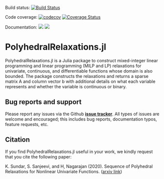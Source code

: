 Build status: [![Build Status](https://travis-ci.org/sujeevraja/PolyhedralRelaxations.jl.svg?branch=master)](https://travis-ci.org/sujeevraja/PolyhedralRelaxations.jl) 

Code coverage: [![codecov](https://codecov.io/gh/sujeevraja/PolyhedralRelaxations.jl/branch/master/graph/badge.svg)](https://codecov.io/gh/sujeevraja/PolyhedralRelaxations.jl)
[![Coverage Status](https://coveralls.io/repos/github/sujeevraja/PolyhedralRelaxations.jl/badge.svg?branch=master)](https://coveralls.io/github/sujeevraja/PolyhedralRelaxations.jl?branch=master)

Documentation: [![](https://img.shields.io/badge/docs-stable-blue.svg)](https://sujeevraja.github.io/PolyhedralRelaxations.jl/stable/)
[![](https://img.shields.io/badge/docs-latest-blue.svg)](https://sujeevraja.github.io/PolyhedralRelaxations.jl/latest/)

# PolyhedralRelaxations.jl
PolyhedralRelaxations.jl is a Julia package to construct mixed-integer linear programming and linear programming (MILP and LP) relaxations for univariate, continuous, and differentiable functions whose domain is also bounded. The package constructs the relaxations and returns a sparse matrix A and column vector b with additional details on what each variable represents and whether the variable is continuous or binary. 

## Bug reports and support

Please report any issues via the Github **[issue tracker]**. All types of issues are welcome and encouraged; this includes bug reports, documentation typos, feature requests, etc. 

[issue tracker]: https://github.com/sujeevraja/PolyhedralRelaxations.jl/issues

## Citation
If you find PolyhedralRelaxations.jl useful in your work, we kindly request that you cite the following paper: 

K. Sundar, S. Sanjeevi, and H, Nagarajan (2020). Sequence of Polyhedral Relaxations for Nonlinear Univariate Functions. ([arxiv link](https://arxiv.org/abs/2005.13445))





